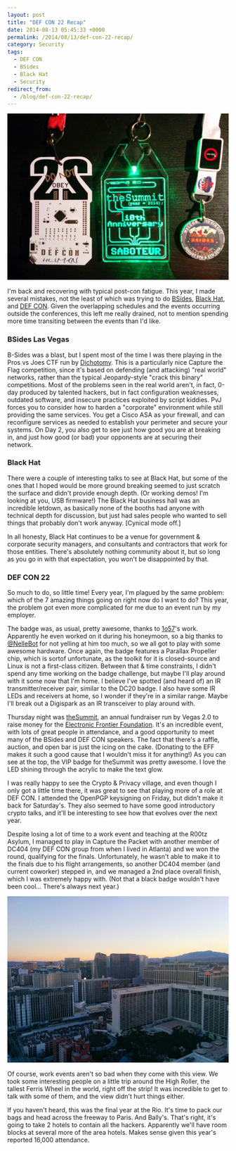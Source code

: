 ```yaml
---
layout: post
title: "DEF CON 22 Recap"
date: 2014-08-13 05:45:33 +0000
permalink: /2014/08/13/def-con-22-recap/
category: Security
tags:
  - DEF CON
  - BSides
  - Black Hat
  - Security
redirect_from:
  - /blog/def-con-22-recap/
---
```

![Conference Badges][1]

I'm back and recovering with typical post-con fatigue.  This year, I made several mistakes, not the least of which was trying to do [BSides](http://www.bsideslv.org/), [Black Hat](https://www.blackhat.com/), and [DEF CON](https://www.defcon.org/).  Given the overlapping schedules and the events occurring outside the conferences, this left me really drained, not to mention spending more time transiting between the events than I'd like.

### BSides Las Vegas ###

B-Sides was a blast, but I spent most of the time I was there playing in the Pros vs Joes CTF run by [Dichotomy](https://twitter.com/dichotomy1).  This is a particularly nice Capture the Flag competition, since it's based on defending (and attacking) "real world" networks, rather than the typical Jeopardy-style "crack this binary" competitions.  Most of the problems seen in the real world aren't, in fact, 0-day produced by talented hackers, but in fact configuration weaknesses, outdated software, and insecure practices exploited by script kiddies.  PvJ forces you to consider how to harden a "corporate" environment while still providing the same services.  You get a Cisco ASA as your firewall, and can reconfigure services as needed to establish your perimeter and secure your systems.  On Day 2, you also get to see just how good you are at breaking in, and just how good (or bad) your opponents are at securing their network.

### Black Hat ###

There were a couple of interesting talks to see at Black Hat, but some of the ones that I hoped would be more ground breaking seemed to just scratch the surface and didn't provide enough depth.  (Or working demos!  I'm looking at you, USB firmware!)  The Black Hat business hall was an incredible letdown, as basically none of the booths had anyone with technical depth for discussion, but just had sales people who wanted to sell things that probably don't work anyway.  [Cynical mode off.]

In all honesty, Black Hat continues to be a venue for government & corporate security managers, and consultants and contractors that work for those entities.  There's absolutely nothing community about it, but so long as you go in with that expectation, you won't be disappointed by that.

### DEF CON 22 ###
So much to do, so little time!  Every year, I'm plagued by the same problem: which of the 7 amazing things going on right now do I want to do?  This year, the problem got even more complicated for me due to an event run by my employer.

The badge was, as usual, pretty awesome, thanks to [1o57](https://twitter.com/1o57)'s work.  Apparently he even worked on it during his honeymoon, so a big thanks to [@NelleBot](https://twitter.com/NelleBot) for not yelling at him too much, so we all got to play with some awesome hardware.  Once again, the badge features a Parallax Propeller chip, which is sortof unfortunate, as the toolkit for it is closed-source and Linux is not a first-class citizen.  Between that & time constraints, I didn't spend any time working on the badge challenge, but maybe I'll play around with it some now that I'm home.  I believe I've spotted (and heard of) an IR transmitter/receiver pair, similar to the DC20 badge.  I also have some IR LEDs and receivers at home, so I wonder if they're in a similar range.  Maybe I'll break out a Digispark as an IR transceiver to play around with.

Thursday night was [theSummit](http://www.vegassummit.org/), an annual fundraiser run by Vegas 2.0 to raise money for the [Electronic Frontier Foundation](https://www.eff.org).  It's an incredible event, with lots of great people in attendance, and a good opportunity to meet many of the BSides and DEF CON speakers.  The fact that there's a raffle, auction, and open bar is just the icing on the cake.  (Donating to the EFF makes it such a good cause that I wouldn't miss it for anything!)  As you can see at the top, the VIP badge for theSummit was pretty awesome.  I love the LED shining through the acrylic to make the text glow.

I was really happy to see the Crypto & Privacy village, and even though I only got a little time there, it was great to see that playing more of a role at DEF CON.  I attended the OpenPGP keysigning on Friday, but didn't make it back for Saturday's.  They also seemed to have some good introductory crypto talks, and it'll be interesting to see how that evolves over the next year.

Despite losing a lot of time to a work event and teaching at the R00tz Asylum, I managed to play in Capture the Packet with another member of DC404 (my DEF CON group from when I lived in Atlanta) and we won the round, qualifying for the finals.  Unfortunately, he wasn't able to make it to the finals due to his flight arrangements, so another DC404 member (and current coworker) stepped in, and we managed a 2nd place overall finish, which I was extremely happy with.  (Not that a black badge wouldn't have been cool... There's always next year.)

![High Roller in Las Vegas][2]

Of course, work events aren't so bad when they come with this view.  We took some interesting people on a little trip around the High Roller, the tallest Ferris Wheel in the world, right off the strip!  It was incredible to get to talk with some of them, and the view didn't hurt things either.

If you haven't heard, this was the final year at the Rio.  It's time to pack our bags and head across the freeway to Paris.  And Bally's.  That's right, it's going to take 2 hotels to contain all the hackers. Apparently we'll have room blocks at several more of the area hotels.  Makes sense given this year's reported 16,000 attendance.


  [1]: /img/blog/badges.jpg
  [2]: /img/blog/high_roller.jpg
